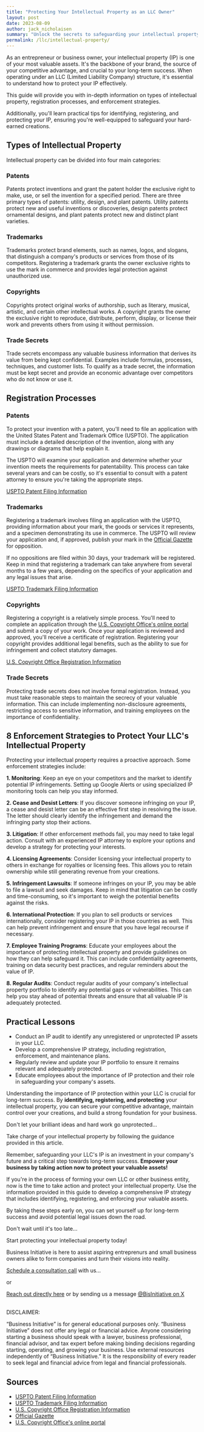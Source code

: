 ```yaml
---
title: "Protecting Your Intellectual Property as an LLC Owner"
layout: post
date: 2023-08-09
author: jack_nicholaisen
summary: "Unlock the secrets to safeguarding your intellectual property within an LLC structure! Dive into this comprehensive guide that covers types of intellectual property, registration processes, enforcement strategies, and practical tips for entrepreneurs and business owners. Don't let your brilliant ideas slip away – secure your success now!"
permalink: /llc/intellectual-property/
---
```


As an entrepreneur or business owner, your intellectual property (IP) is one of your most valuable assets. It's the backbone of your brand, the source of your competitive advantage, and crucial to your long-term success. When operating under an LLC (Limited Liability Company) structure, it's essential to understand how to protect your IP effectively. 

This guide will provide you with in-depth information on types of intellectual property, registration processes, and enforcement strategies.

Additionally, you'll learn practical tips for identifying, registering, and protecting your IP, ensuring you're well-equipped to safeguard your hard-earned creations.

## Types of Intellectual Property

Intellectual property can be divided into four main categories:

### Patents

Patents protect inventions and grant the patent holder the exclusive right to make, use, or sell the invention for a specified period. There are three primary types of patents: utility, design, and plant patents. Utility patents protect new and useful inventions or discoveries, design patents protect ornamental designs, and plant patents protect new and distinct plant varieties.

### Trademarks

Trademarks protect brand elements, such as names, logos, and slogans, that distinguish a company's products or services from those of its competitors. Registering a trademark grants the owner exclusive rights to use the mark in commerce and provides legal protection against unauthorized use.

### Copyrights

Copyrights protect original works of authorship, such as literary, musical, artistic, and certain other intellectual works. A copyright grants the owner the exclusive right to reproduce, distribute, perform, display, or license their work and prevents others from using it without permission.

### Trade Secrets

Trade secrets encompass any valuable business information that derives its value from being kept confidential. Examples include formulas, processes, techniques, and customer lists. To qualify as a trade secret, the information must be kept secret and provide an economic advantage over competitors who do not know or use it.

## Registration Processes

### Patents

To protect your invention with a patent, you'll need to file an application with the United States Patent and Trademark Office (USPTO). The application must include a detailed description of the invention, along with any drawings or diagrams that help explain it. 

The USPTO will examine your application and determine whether your invention meets the requirements for patentability. This process can take several years and can be costly, so it's essential to consult with a patent attorney to ensure you're taking the appropriate steps.

[USPTO Patent Filing Information](https://www.uspto.gov/patents/basics)

### Trademarks

Registering a trademark involves filing an application with the USPTO, providing information about your mark, the goods or services it represents, and a specimen demonstrating its use in commerce. The USPTO will review your application and, if approved, publish your mark in the [Official Gazette](https://www.uspto.gov/learning-and-resources/official-gazette) for opposition. 

If no oppositions are filed within 30 days, your trademark will be registered. Keep in mind that registering a trademark can take anywhere from several months to a few years, depending on the specifics of your application and any legal issues that arise.

[USPTO Trademark Filing Information](https://www.uspto.gov/trademarks/basics)

### Copyrights

Registering a copyright is a relatively simple process. You'll need to complete an application through the [U.S. Copyright Office's online portal](https://www.copyright.gov/registration/) and submit a copy of your work. Once your application is reviewed and approved, you'll receive a certificate of registration. Registering your copyright provides additional legal benefits, such as the ability to sue for infringement and collect statutory damages.

[U.S. Copyright Office Registration Information](https://www.copyright.gov/registration)

### Trade Secrets

Protecting trade secrets does not involve formal registration. Instead, you must take reasonable steps to maintain the secrecy of your valuable information. This can include implementing non-disclosure agreements, restricting access to sensitive information, and training employees on the importance of confidentiality.

## 8 Enforcement Strategies to Protect Your LLC's Intellectual Property

Protecting your intellectual property requires a proactive approach. Some enforcement strategies include:

**1.  Monitoring**: Keep an eye on your competitors and the market to identify potential IP infringements. Setting up Google Alerts or using specialized IP monitoring tools can help you stay informed.

**2.  Cease and Desist Letters**: If you discover someone infringing on your IP, a cease and desist letter can be an effective first step in resolving the issue. The letter should clearly identify the infringement and demand the infringing party stop their actions.

**3.  Litigation**: If other enforcement methods fail, you may need to take legal action. Consult with an experienced IP attorney to explore your options and develop a strategy for protecting your interests.

**4.  Licensing Agreements**: Consider licensing your intellectual property to others in exchange for royalties or licensing fees. This allows you to retain ownership while still generating revenue from your creations.

**5.  Infringement Lawsuits**: If someone infringes on your IP, you may be able to file a lawsuit and seek damages. Keep in mind that litigation can be costly and time-consuming, so it's important to weigh the potential benefits against the risks.

**6.  International Protection**: If you plan to sell products or services internationally, consider registering your IP in those countries as well. This can help prevent infringement and ensure that you have legal recourse if necessary.

**7.  Employee Training Programs**: Educate your employees about the importance of protecting intellectual property and provide guidelines on how they can help safeguard it. This can include confidentiality agreements, training on data security best practices, and regular reminders about the value of IP.

**8.  Regular Audits**: Conduct regular audits of your company's intellectual property portfolio to identify any potential gaps or vulnerabilities. This can help you stay ahead of potential threats and ensure that all valuable IP is adequately protected.

## Practical Lessons

-   Conduct an IP audit to identify any unregistered or unprotected IP assets in your LLC.
-   Develop a comprehensive IP strategy, including registration, enforcement, and maintenance plans.
-   Regularly review and update your IP portfolio to ensure it remains relevant and adequately protected.
-   Educate employees about the importance of IP protection and their role in safeguarding your company's assets.

Understanding the importance of IP protection within your LLC is crucial for long-term success. By **identifying, registering, and protecting** your intellectual property, you can secure your competitive advantage, maintain control over your creations, and build a strong foundation for your business.

Don't let your brilliant ideas and hard work go unprotected...

Take charge of your intellectual property by following the guidance provided in this article.

Remember, safeguarding your LLC's IP is an investment in your company's future and a critical step towards long-term success. **Empower your business by taking action now to protect your valuable assets!**

If you're in the process of forming your own LLC or other business entity, now is the time to take action and protect your intellectual property. Use the information provided in this guide to develop a comprehensive IP strategy that includes identifying, registering, and enforcing your valuable assets.

By taking these steps early on, you can set yourself up for long-term success and avoid potential legal issues down the road.

Don't wait until it's too late...

Start protecting your intellectual property today!

Business Initiative is here to assist aspiring entreprenurs and small business owners alike to form companies and turn their visions into reality.

[Schedule a consultation call](https://calendly.com/businessinitiative/30-minute-consultation-call) with us...

or

[Reach out directly here](https://www.businessinitiative.org/contact/) or by sending us a message [@BisInitiative on X](https://twitter.com/BisInitiative)

<script async data-uid="0625212ce2" src="<https://adept-hustler-4565.ck.page/0625212ce2/index.js>"></script>

<br> DISCLAIMER:

“Business Initiative” is for general educational purposes only. “Business Initiative” does not offer any legal or financial advice. Anyone considering starting a business should speak with a lawyer, business professional, financial advisor, and tax expert before making binding decisions regarding starting, operating, and growing your business. Use external resources independently of “Business Initiative.” It is the responsibility of every reader to seek legal and financial advice from legal and financial professionals.

## Sources

-  [USPTO Patent Filing Information](https://www.uspto.gov/patents/basics)
-  [USPTO Trademark Filing Information](https://www.uspto.gov/trademarks/basics)
-  [U.S. Copyright Office Registration Information](https://www.copyright.gov/registration)
-  [Official Gazette](https://www.uspto.gov/learning-and-resources/official-gazette)
-  [U.S. Copyright Office's online portal](https://www.copyright.gov/registration/)